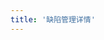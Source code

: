 ```yaml
---
title: '缺陷管理详情'
---
```


<script setup lang="ts">
  import TheDefectDetail from "@/views/support/defect-center/TheDefectDetail.vue";
</script>

<TheDefectDetail />
